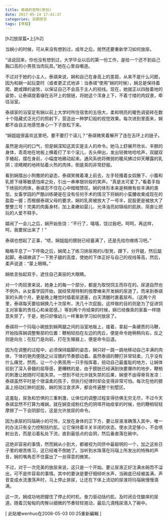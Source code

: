```yaml
---
title: 泰祺的宠物(原创)
date: 2017-05-14 17:41:37
categories: 另類禁忌
tags: [草榴]
---
```

[h2]放尿篇•上[/h2]

当娴小的时候，可从来没有想到过，成年之后，居然还要重新学习如何放尿。

“话说回来，你也没有想到过，大学毕业以后的第一份工作，是给一个还不到自己胸口高的小男孩当肉玩具。”她在心里自嘲道。

不过对于她的小主人，泰祺来说，娴和自己在身高上的差距，从来不是什么问题，因为和娴一起玩耍时（或者更正式地讲：当泰祺“使用”娴的时候），娴总是保持着爬、跪或蹲的姿势，以保证自己不会高于主人的视线。现在，她就正以四肢着地的姿势，让泰祺提着缀在舌环上的银链，将她这个浑身上下，不着寸缕的肉奴隶，牵往浴室。

泰祺家的浴室足有娴以前上大学时所住宿舍的五倍大，柔和明亮的暖色调瓷砖在数十个隐藏式泛光灯的照射下，营造出一种梦幻般的视觉效果。每次进到里面来，娴都不由自主地感觉身心一下子放松下来。

“娴姐姐很喜欢这里吧，要不要打个滚儿？”泰祺微笑着解开了连在舌环上的链子。

虽然是询问的口气，但是娴深知这其实是主人的命令。她马上舒展开欣长、丰腴的身体，乖乖地在地板上横着打了半个滚儿，舌头伸出，发出轻微地哈哈声，双腿双手蜷起，摆在身前，小幅度地踢动起来。通风系统将微弱的暖风拂过仰天曝露的乳阴；凉飕飕的地砖贴着火热的肉体，倒是真的非常舒服。

看到娴摆出小狗撒娇的姿态，泰祺笑微着凑上前去，左手轻搔着女奴腋下、小腹和乳房下缘等敏感怕痒之处，引出一串串银铃般的笑声。“真是太可爱了。”看着手指下绮丽的肉体，泰祺忍不住在心中暗暗赞叹。娴的体形本来是稍微有些丰满的类型。女畜学园的严酷训练硬是在没有任何手术的情况下将娴的小蛮腰收束成现在的盈盈一握；而根据泰祺父母的要求，娴的乳房被放大了一号半，屁股更是被放大了整整三号！完美的肉畜身材，加上柔嫩如婴儿、光泽油亮如锦缎的肌肤，简直让把玩的人爱不释手。

嬉闹了一会儿之后，娴开始告饶：“不行了，嘻嘻，饶过我吧，呵呵，再这样，呵，我要尿出来了！”

泰祺也想起了正事，“唔，娴姐姐的膀胱已经蓄满了，还是先给你做练习吧。”

略略平息了一下呼吸之后，娴爬上了练习排尿用的U型凳，蹲下，分开腿，然后踮起脚。泰祺微调了一下凳子腿的高度，使她的下体正好与自己的视线等高，然后，柔声说道：“蒙上眼睛。”

娴依言抬起双手，遮住自己美丽的大眼睛。

对一个肉奴隶来说，她身上的每一个部分，都是为取悦饲主而存在的。尿道自然也不例外。从女畜学园开始，就经常用特制的按摩棒来开发娴的尿道了。而来到泰祺家的头两个月，更是晚上睡觉时插着尿道塞，白天清醒时裹着尿布。（这两个月里，泰祺每天要给娴换几十次尿布，洗几十次屁股。这样做的目的则是为了促进饲主对家畜的责任心和亲密感。）等到两个月结束的时候，娴已经像真的家畜一样随意失禁了，于是，她只好像幼儿一样重新学习如何放尿了。

泰祺将一个玛瑙小碗放到娴两腿之间的浴室地板上，接着，拿起一条硬质的马鞭，开始指挥娴调整臀部的位置：鞭梢轻拍在左边的肉丘，便是命令她稍稍向右，反之则是向左；在肛门是向前，打在生殖器上，便是命令后退。

因为在调整的过程中，必须保持踮脚的姿态，娴只好一跳一跳地移动自己丰满的肉体，下体的艳肉便随之以淫猥的节奏颤动着。虽然泰祺的鞭打非常轻柔，几乎没有什么痛觉，然而，让一个小男孩用一只手指挥着，扭动自己最羞耻的地方，让娴体验到了深入骨髓的屈辱感，更糟糕的是，由于膀胱已经满到快要爆炸的地步，鞭梢的刺激让她随时可能失禁。一想到不经允许就失禁的后果，娴便不由得脊背发凉：泰祺虽然平时是个很温柔的孩子，但执行纪律时却会变得非常可怕。每次在他的膝盖上扭动红肿的屁股，娴的哭泣哀求声，都会传遍整个别墅区。

这羞耻，尿急和恐惧的三重刺激，让体位的调整过程变得仿佛无穷无尽，不过今天泰祺显然不打算为难娴，就在娴变成粉红色的阴埠开始痉挛的时候，他的鞭梢轻轻摩擦了一下会阴部位，这是允许放尿的命令。

因为承尿的玛瑙碗小的可怜，又放在身体的正下方，要让尿液准确落入其中，唯一的办法只有全力控制括约肌，让它保持着半关半闭的状态，使水流足够小，不会喷射出去，而是沿着私处下流，直到最低点的会阴，然后垂直落在碗中。

这绝非容易的事情，然而娴从小到大，都被视为同侪中最聪明的一个，加之这些日子里的艰苦练习，这已经难不倒她了。当听到水珠落在玛瑙上所发出的特殊的声音，娴的嘴角忍不住露出了一丝得意的微笑。

不过，对于一次完美的放尿来说，这只是一个开始。要让尿液正好注满水碗而不溢出，可不是件容易的事情。其中的要诀是要仔细倾听水声，当碗底已经被盖满，声音变成水流激荡声时，马上停止排尿，让还在下体上流动的尿液将玛瑙碗慢慢滴满。

这一次，娴成功地把握住了停止的时机，奋力驱动括约肌，及时闭合住酸痒的尿道。随着沉甸甸的肉臀以细微的节奏轻轻晃动，最后几滴残尿滴入了碗中。


[ 此貼被wenhuo在2008-05-03 00:25重新編輯 ]